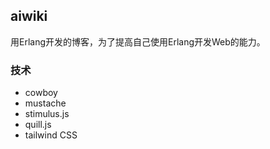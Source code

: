 ## aiwiki

用Erlang开发的博客，为了提高自己使用Erlang开发Web的能力。

### 技术

- cowboy
- mustache
- stimulus.js
- quill.js
- tailwind CSS

